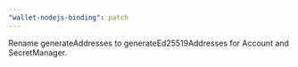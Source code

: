 ```yaml
---
"wallet-nodejs-binding": patch
---
```


Rename generateAddresses to generateEd25519Addresses for Account and SecretManager.
